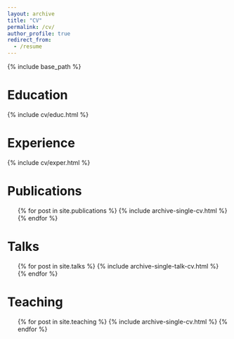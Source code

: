 ```yaml
---
layout: archive
title: "CV"
permalink: /cv/
author_profile: true
redirect_from:
  - /resume
---
```


{% include base_path %}

Education
======
<DL>{% include cv/educ.html %}</DL>

Experience
======
<DL>{% include cv/exper.html %}  </DL>

Publications
======
  <ul>{% for post in site.publications %}
    {% include archive-single-cv.html %}
  {% endfor %}</ul>

Talks
======
  <ul>{% for post in site.talks %}
    {% include archive-single-talk-cv.html %}
  {% endfor %}</ul>

Teaching
======
  <ul>{% for post in site.teaching %}
    {% include archive-single-cv.html %}
  {% endfor %}</ul>
